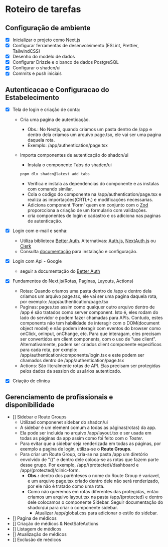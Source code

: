 # Roteiro de tarefas

## Configuração de ambiente

- [x] Inicializar o projeto como Next.js
- [x] Configurar ferramentas de desenvolvimento (ESLint, Prettier, TailwindCSS)
- [x] Desenho do modelo de dados
- [x] Configurar Drizzle e o banco de dados PostgreSQL
- [x] Configurar o shadcn/ui
- [x] Commits e push iniciais

## Autenticacao e Configuracao do Estabelecimento

- [x] Tela de login e criação de conta:

  - Cria uma pagina de autenticação.

    - Obs.: No Nextjs, quando criamos um pasta dentro de /app e dentro dela criamos um arquivo page.tsx, ele vai ser uma pagina daquela rota.
    - Exemplo: /app/authentication/page.tsx

  - Importa componentes de autenticação do shadcn/ui

    - Instala o componente Tabs do shadcn/ui

    ```bash
    pnpm dlx shadcn@latest add tabs
    ```

    - Verifica e instala as dependencias do componente e as instalas com comando similar.
    - Cola o codigo do componente na /app/authentication/page.tsx e realiza as importações(CRTL+.) e modificações necessarias.
    - Adiciona component 'Form' quem em conjunto com o [Zod](https://zod.dev/) proporcciona a criação de um formulario com validações.
    - cria componentes de login e cadastro e os adiciona nas paginas de autenticação.

- [x] Login com e-mail e senha:
  - Utiliza biblioteca [Better Auth](https://www.better-auth.com/). Alternativas: [Auth.js](https://authjs.dev/), [NextAuth.js](https://next-auth.js.org/) ou [Clerk](https://clerk.com/)
  - Consulta [documentação](https://www.better-auth.com/docs/installation) para instalação e configuração.
- [x] Login com Api - Google
  - seguir a documentação do [Better Auth](https://www.better-auth.com/docs/providers/google)
- [x] Fundamentos do Next.js(Rotas, Paginas, Layouts, Actions)
  - Rotas: Quando criamos uma pasta dentro de /app e dentro dela criamos um arquivo page.tsx, ele vai ser uma pagina daquela rota, por exemplo: /app/authentication/page.tsx
  - Paginas: pages.tsx assim como qualquer outro arquivo dentro de /app é são tratados como server component. Isto é, eles rodam do lado do servidor e podem fazer chamadas para APIs. Contudo, estes components não tem habilidade de interagir com o DOM(document object model) e não podem interagir com eventos do browser como onClick, onInput, onChange, etc. Para que interagam, eles precisam ser convertidos em client components, com o uso de "use client". Alternativamente, podem ser criados client componente especificos para cada rota, por exmplo: /app/authentication/components/login.tsx e este podem ser chamados dentro de /app/authentication/page.tsx
  - Actions: São literalmente rotas de API. Elas precisam ser protegidas pelos dados da session do usuários autenticado.
- [x] Criação de clinica

## Gerenciamento de profissionais e disponibilidade

- [] Sidebar e Route Groups
  - Utilizad componenet sidebar do shadcn/ui
  - A sidebar é um element comum a todas as páginas(rotas) da app.
  - Ela pode ser incluída no arquivo /app/layout.tsx e ser usada em todas as páginas da app assim como foi feito com o _Toster_.
  - Para evitar que a sidebar seja renderizada em todas as páginas, por exemplo a pagina de login, utiliza-se o **Route Groups**.
  - Para criar um Route Group, cria-se na pasta /app um diretório envolvido de "()" e dentro dele coloca-se as rotas que fazem parte desse grupo. Por exemplo, /app/(protected)/dashboard e /app/(protected)/clinic-form.
    - **Obs.:** dentro dos parênteses o nome do Route Group é variavel, e um arquivo page.tsx criado dentro dele não será renderizado, por ele não é tratado como uma rota.
    - Como não queremos em rotas diferentes das protegidas, então criamos um arquivo layout.tsx na pasta /app/(protected) e dentro dele colocamos o componente Sidebar. Seguir documentação do shadcn/ui para criar o componente sidebar.
      - Atualizar /app/global.css para adicionar o estilo do sidebar.
- [] Pagina de médicos
- [] Criação de médicos & NextSafeActions
- [] Listagem de médicos
- [] Atualização de médicos
- [] Exclusão de médicos
